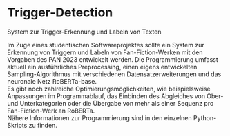 # Trigger-Detection
System zur Trigger-Erkennung und Labeln von Texten

Im Zuge eines studentischen Softwareprojektes sollte ein System zur Erkennung von Triggern und Labeln von Fan-Fiction-Werken mit den Vorgaben des PAN 2023 entwickelt werden. Die Programmierung umfasst aktuell ein ausführliches Preprocessing, einen eigens entwickelten Sampling-Algorithmus mit verschiedenen Datensatzerweiterungen und das neuronale Netz RoBERTa-base. 
<br />Es gibt noch zahlreiche Optimierungsmöglichkeiten, wie beispielsweise Anpassungen im Programmablauf, das Einbinden des Abgleiches von Ober- und Unterkategorien oder die Übergabe von mehr als einer Sequenz pro Fan-Fiction-Werk an RoBERTa. 
<br />Nähere Informationen zur Programmierung sind in den einzelnen Python-Skripts zu finden.
